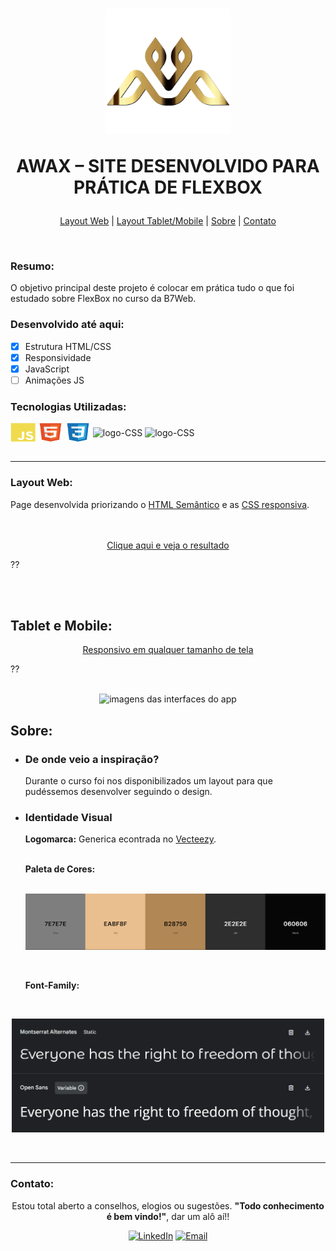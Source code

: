 
<h1 align="center">
<picture>
  <img width="200" alt="logo awax" src="assets/img/logo-awax.png">
</picture>
    <p>AWAX – SITE DESENVOLVIDO PARA PRÁTICA DE FLEXBOX</p>
</h1>

<p align="center"> 
    <a href="#Layout-Web">Layout Web</a> |
    <a href="#Tablet">Layout Tablet/Mobile</a> |
    <a href="#Sobre">Sobre</a> |
    <a href="#Contato">Contato</a>
</p>
<br>

### Resumo:
O objetivo principal deste projeto é colocar em prática tudo o que foi estudado sobre FlexBox no curso da B7Web.

### Desenvolvido até aqui:

- [x] Estrutura HTML/CSS
- [x] Responsividade
- [x] JavaScript
- [ ] Animações JS

### Tecnologias Utilizadas:
<div style="display: inline_block">
  <img align="center" alt="logo-Js" height="30" width="40" src="https://raw.githubusercontent.com/devicons/devicon/master/icons/javascript/javascript-plain.svg">
  <img align="center" alt="logo-HTML" height="30" width="40" src="https://raw.githubusercontent.com/devicons/devicon/master/icons/html5/html5-original.svg">
  <img align="center" alt="logo-CSS" height="30" width="40" src="https://raw.githubusercontent.com/devicons/devicon/master/icons/css3/css3-original.svg">
  <img align="center" alt="logo-CSS" height="30" width="40" src="https://cdn.jsdelivr.net/gh/devicons/devicon@latest/icons/figma/figma-original.svg">
  <img align="center" alt="logo-CSS" height="30" width="40" src="https://cdn.jsdelivr.net/gh/devicons/devicon@latest/icons/photoshop/photoshop-original.svg">
</div>
 <br>
 
---

### Layout Web:
Page desenvolvida priorizando o [HTML Semântico](https://github.com/luruanx/Projeto-Awax/blob/main/index.html) e as
[CSS responsiva](https://github.com/luruanx/Projeto-Awax/tree/main/assets/css).<br>
<br>
<br>
<p align="center"> 
    <a href="https://luruanx.github.io/Projeto-Awax/">Clique aqui e veja o resultado</a>

??

<br>
<br>

## Tablet e Mobile:
<p align="center"> 
    <a href="https://luruanx.github.io/Projeto-Awax/">Responsivo em qualquer tamanho de tela</a>

??

<br>

<div align="center"> 
  <img alt="imagens das interfaces do app" max-height="600" max-width="600" src="assets/img/Interface/prototipo gif.gif">
</div>

## Sobre:

- ### De onde veio a inspiração? 

  Durante o curso foi nos disponibilizados um layout para que pudéssemos desenvolver seguindo o design.  

- ### Identidade Visual

  **Logomarca:** Generica econtrada no [Vecteezy](https://www.vecteezy.com/). <br> <br>

  **Paleta de Cores:** 

  <br> 
  <div align="center">
    <img align="center" alt="paleta de cor" src="assets/img/Paleta-awax.png">
  </div> <br> <br>

  **Font-Family:**

  <br>
<div align="center">
  <img align="center" alt="font-family"width="500" src="assets/img/font-family.png">
</div> <br> <br>

---

### Contato:

  <div align="center">

  Estou total aberto a conselhos, elogios ou sugestões. **"Todo conhecimento é bem vindo!"**, dar um alô aí!!

  [![LinkedIn](https://img.shields.io/badge/LinkedIn-%230077B5.svg?logo=linkedin&logoColor=white)](https://www.linkedin.com/in/luaanriichard/) [![Email](https://img.shields.io/badge/Email-%230077B5.svg?logo=Gmail&logoColor=white)](mailto:richard_10luan@hotmail.com)

</div>
